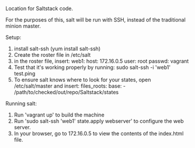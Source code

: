 Location for Saltstack code.

For the purposes of this, salt will be run with SSH, instead of the traditional minion master.

Setup:
 1. install salt-ssh (yum install salt-ssh)
 2. Create the roster file in /etc/salt
 3. in the roster file, insert:
    web1:
      host: 172.16.0.5
      user: root
      passwd: vagrant
 4. Test that it's working properly by running:
    sudo salt-ssh -i 'web1' test.ping
 5. To ensure salt knows where to look for your states, open /etc/salt/master and insert:
    files_roots:
      base:
        - /path/to/checked/out/repo/Saltstack/states

Running salt:
 1. Run 'vagrant up' to build the machine
 2. Run 'sudo salt-ssh 'web1' state.apply webserver' to configure the web server.
 3. In your browser, go to 172.16.0.5 to view the contents of the index.html file.
